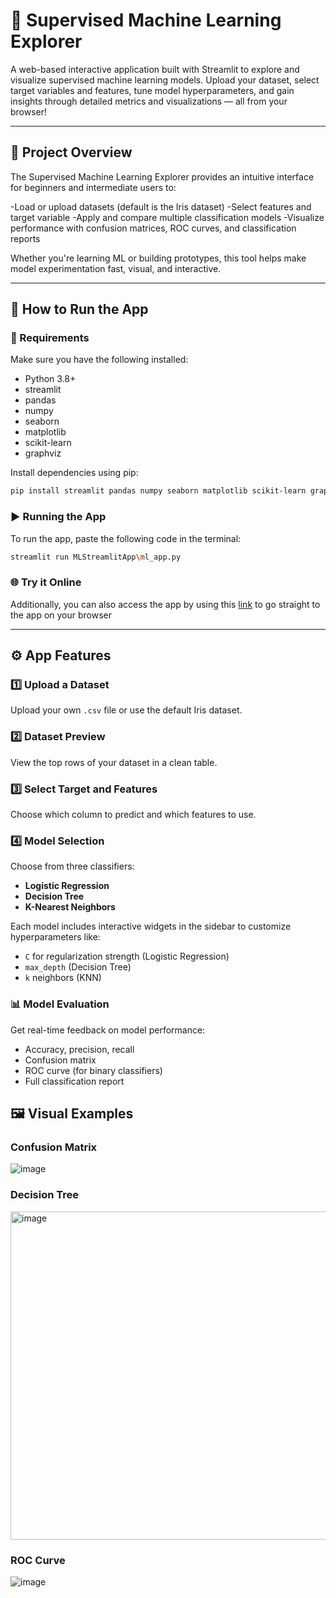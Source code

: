 # 🧠 Supervised Machine Learning Explorer

A web-based interactive application built with Streamlit to explore and visualize supervised machine learning models. Upload your dataset, select target variables and features, tune model hyperparameters, and gain insights through detailed metrics and visualizations — all from your browser!

---

## 📌 Project Overview

The Supervised Machine Learning Explorer provides an intuitive interface for beginners and intermediate users to:

-Load or upload datasets (default is the Iris dataset)
-Select features and target variable
-Apply and compare multiple classification models
-Visualize performance with confusion matrices, ROC curves, and classification reports

Whether you're learning ML or building prototypes, this tool helps make model experimentation fast, visual, and interactive.

---

## 🚀 How to Run the App

### 🔧 Requirements

Make sure you have the following installed:

- Python 3.8+
- streamlit
- pandas
- numpy
- seaborn
- matplotlib
- scikit-learn
- graphviz

Install dependencies using pip:

```bash
pip install streamlit pandas numpy seaborn matplotlib scikit-learn graphviz
```

### ▶️ Running the App

To run the app, paste the following code in the terminal:

```bash
streamlit run MLStreamlitApp\ml_app.py
```
### 🌐 Try it Online

Additionally, you can also access the app by using this [link](https://goulding-data-science-portfolio-ma7wqhuxjsyvzceqycydvu.streamlit.app/) to go straight to the app on your browser

---

## ⚙️ App Features

### 1️⃣ Upload a Dataset
Upload your own `.csv` file or use the default Iris dataset.

### 2️⃣ Dataset Preview
View the top rows of your dataset in a clean table.

### 3️⃣ Select Target and Features
Choose which column to predict and which features to use.

### 4️⃣ Model Selection
Choose from three classifiers:
- **Logistic Regression**
- **Decision Tree**
- **K-Nearest Neighbors**
  
Each model includes interactive widgets in the sidebar to customize hyperparameters like:
- `C` for regularization strength (Logistic Regression)
- `max_depth` (Decision Tree)
- `k` neighbors (KNN)

### 📊 Model Evaluation
Get real-time feedback on model performance:
- Accuracy, precision, recall
- Confusion matrix
- ROC curve (for binary classifiers)
- Full classification report

## 🖼️ Visual Examples

### Confusion Matrix
![image](https://github.com/user-attachments/assets/2f4b9178-4cd2-40f9-8c57-e8abcaf66d04)

### Decision Tree
<img width="525" alt="image" src="https://github.com/user-attachments/assets/2a9fed58-a51a-4feb-91f2-8b8fbe468faa" />

### ROC Curve
![image](https://github.com/user-attachments/assets/00e86ab5-fc8e-48fc-868b-5601417e37eb)

